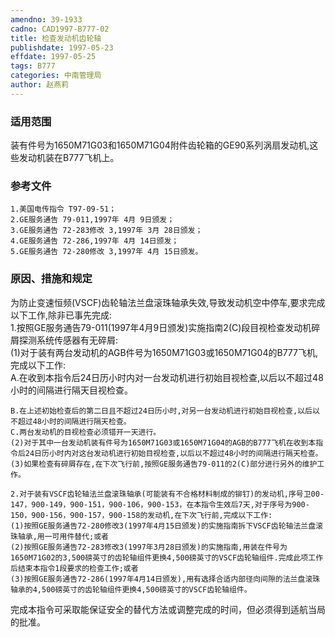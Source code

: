 ```yaml
---
amendno: 39-1933  
cadno: CAD1997-B777-02  
title: 检查发动机齿轮轴  
publishdate: 1997-05-23  
effdate: 1997-05-25  
tags: B777  
categories: 中南管理局  
author: 赵燕莉  
---
```

  
### 适用范围  
装有件号为1650M71G03和1650M71G04附件齿轮箱的GE90系列涡扇发动机,这些发动机装在B777飞机上。  
  
<!--more-->  
### 参考文件  
    1.美国电传指令 T97-09-51；  
    2.GE服务通告 79-011,1997年 4月 9日颁发；  
    3.GE服务通告 72-283修改 3,1997年 3月 28日颁发；  
    4.GE服务通告 72-286,1997年 4月 14日颁发；  
    5.GE服务通告 72-280修改 3,1997年 4月 15日颁发。  
  
### 原因、措施和规定  
为防止变速恒频(VSCF)齿轮轴法兰盘滚珠轴承失效,导致发动机空中停车,要求完成以下工作,除非已事先完成:  
    1.按照GE服务通告79-011(1997年4月9日颁发)实施指南2(C)段目视检查发动机碎屑探测系统传感器有无碎屑:  
    (1)对于装有两台发动机的AGB件号为1650M71G03或1650M71G04的B777飞机,完成以下工作:  
    A.在收到本指令后24日历小时内对一台发动机进行初始目视检查,以后以不超过48小时的间隔进行隔天目视检查。  
  
  
    B.在上述初始检查后的第二日且不超过24日历小时,对另一台发动机进行初始目视检查,以后以不超过48小时的间隔进行隔天检查。  
    C.两台发动机的目视检查必须错开一天进行。  
    (2)对于其中一台发动机装有件号为1650M71G03或1650M71G04的AGB的B777飞机在收到本指令后24日历小时内对这台发动机进行初始目视检查,以后以不超过48小时的间隔进行隔天检查。  
    (3)如果检查有碎屑存在,在下次飞行前,按照GE服务通告79-011的2(C)部分进行另外的维护工作。  
  
    2.对于装有VSCF齿轮轴法兰盘滚珠轴承(可能装有不合格材料制成的铆钉)的发动机,序号卫00-147，900-149，900-151，900-106，900-153，在本指令生效后7天,对于序号为900-150，900-156，900-157，900-158的发动机,在下次飞行前,完成以下工作:  
    (1)按照GE服务通告72-280修改3(1997年4月15日颁发)的实施指南拆下VSCF齿轮轴法兰盘滚珠轴承,用一可用件替代;或者  
    (2)按照GE服务通告72-283修改3(1997年3月28日颁发)的实施指南,用装在件号为1650M71G02的3,500磅英寸的齿轮轴组件更换4,500磅英寸的VSCF齿轮轴组件.完成此项工作后结束本指令1段要求的检查工作;或者  
    (3)按照GE服务通告72-286(1997年4月14日颁发),用有选择合适内部径向间隙的法兰盘滚珠轴承的4,500磅英寸的齿轮轴组件更换4,500磅英寸的VSCF齿轮轴组件。  
  
完成本指令可采取能保证安全的替代方法或调整完成的时间，但必须得到适航当局的批准。  

